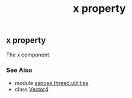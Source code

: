 ﻿---
title: x property
second_title: Aspose.3D for Python via .NET API References
description: 
type: docs
weight: 60
url: /python-net/aspose.threed.utilities/vector4/x/
is_root: false
---

## x property


The x component.

### See Also
* module [aspose.threed.utilities](../../)
* class [Vector4](/3d/python-net/aspose.threed.utilities/vector4)

